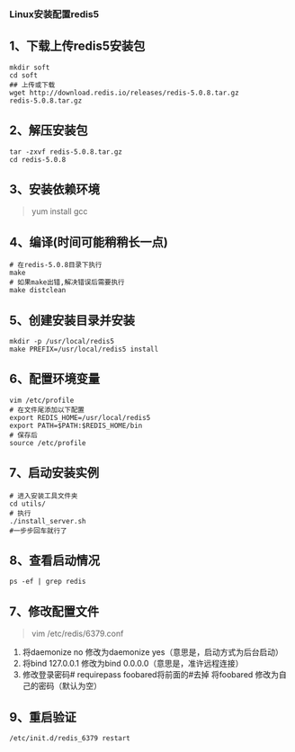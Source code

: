 ### Linux安装配置redis5
## 1、下载上传redis5安装包

```
mkdir soft
cd soft
## 上传或下载
wget http://download.redis.io/releases/redis-5.0.8.tar.gz
redis-5.0.8.tar.gz
```
## 2、解压安装包

```
tar -zxvf redis-5.0.8.tar.gz
cd redis-5.0.8
```
## 3、安装依赖环境
> yum install gcc
## 4、编译(时间可能稍稍长一点)

```
# 在redis-5.0.8目录下执行
make
# 如果make出错,解决错误后需要执行
make distclean
```
## 5、创建安装目录并安装

```
mkdir -p /usr/local/redis5
make PREFIX=/usr/local/redis5 install
```
## 6、配置环境变量
```
vim /etc/profile
# 在文件尾添加以下配置
export REDIS_HOME=/usr/local/redis5
export PATH=$PATH:$REDIS_HOME/bin
# 保存后
source /etc/profile
```
## 7、启动安装实例

```
# 进入安装工具文件夹
cd utils/
# 执行
./install_server.sh 
#一步步回车就行了
```
## 8、查看启动情况
`ps -ef | grep redis`
## 7、修改配置文件
> vim /etc/redis/6379.conf

1. 将daemonize no 修改为daemonize yes（意思是，启动方式为后台启动）
2. 将bind 127.0.0.1 修改为bind 0.0.0.0（意思是，准许远程连接）
3. 修改登录密码# requirepass foobared将前面的#去掉 将foobared 修改为自己的密码（默认为空）
## 9、重启验证

```
/etc/init.d/redis_6379 restart
```
